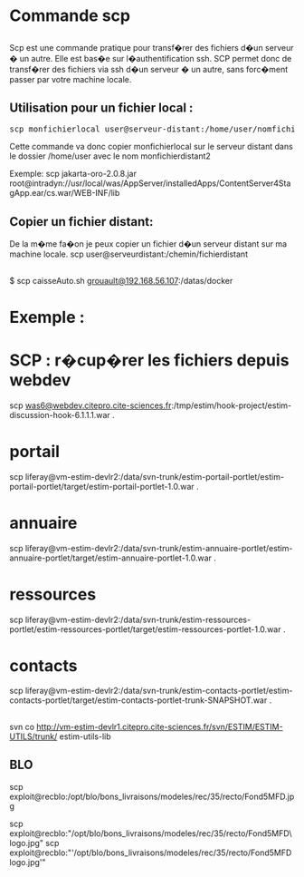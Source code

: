# Commande scp
##
Scp est une commande pratique pour transf�rer des fichiers d�un serveur � un autre. Elle est bas�e sur l�authentification ssh.
SCP permet donc de transf�rer des fichiers via ssh d�un serveur � un autre, sans forc�ment passer par votre machine locale.

Utilisation pour un fichier local :
-----------------------------------
<pre>
scp monfichierlocal user@serveur-distant:/home/user/nomfichierdistant2
</pre>
Cette commande va donc copier monfichierlocal sur le serveur distant dans le dossier /home/user avec le nom monfichierdistant2


Exemple:
scp jakarta-oro-2.0.8.jar root@intradyn://usr/local/was/AppServer/installedApps/ContentServer4StagApp.ear/cs.war/WEB-INF/lib

Copier un fichier distant:
--------------------------
De la m�me fa�on je peux copier un fichier d�un serveur distant sur ma machine locale.
scp user@serveurdistant:/chemin/fichierdistant


##
$ scp caisseAuto.sh grouault@192.168.56.107:/datas/docker

# Exemple :
##
# SCP : r�cup�rer les fichiers depuis webdev
scp was6@webdev.citepro.cite-sciences.fr:/tmp/estim/hook-project/estim-discussion-hook-6.1.1.1.war .
# portail
scp liferay@vm-estim-devlr2:/data/svn-trunk/estim-portail-portlet/estim-portail-portlet/target/estim-portail-portlet-1.0.war .
# annuaire
scp liferay@vm-estim-devlr2:/data/svn-trunk/estim-annuaire-portlet/estim-annuaire-portlet/target/estim-annuaire-portlet-1.0.war .
# ressources
scp liferay@vm-estim-devlr2:/data/svn-trunk/estim-ressources-portlet/estim-ressources-portlet/target/estim-ressources-portlet-1.0.war .
# contacts
scp liferay@vm-estim-devlr2:/data/svn-trunk/estim-contacts-portlet/estim-contacts-portlet/target/estim-contacts-portlet-trunk-SNAPSHOT.war .

##
svn co http://vm-estim-devlr1.citepro.cite-sciences.fr/svn/ESTIM/ESTIM-UTILS/trunk/ estim-utils-lib

## BLO
scp exploit@recblo:/opt/blo/bons_livraisons/modeles/rec/35/recto/Fond5MFD.jpg

scp exploit@recblo:"/opt/blo/bons_livraisons/modeles/rec/35/recto/Fond5MFD\ logo.jpg"
scp exploit@recblo:"'/opt/blo/bons_livraisons/modeles/rec/35/recto/Fond5MFD logo.jpg'"